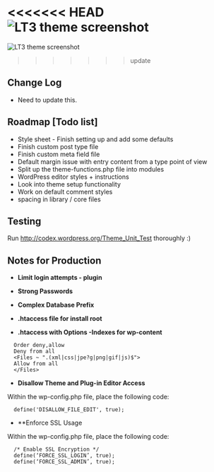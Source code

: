 <<<<<<< HEAD
![LT3 theme screenshot](http://beaucharman.me/screenshot.png "A slightly powerfull, intelligent and simple WordPress theme.")
=======
![LT3 theme screenshot](https://raw.github.com/beaucharman/lt3/master/screenshot.png "A slightly powerfull, intelligent and simple WordPress theme.")
>>>>>>> update
## Change Log
- Need to update this.

## Roadmap [Todo list]
- Style sheet - Finish setting up and add some defaults
- Finish custom post type file
- Finish custom meta field file
- Default margin issue with entry content from a type point of view
- Split up the theme-functions.php file into modules
- WordPress editor styles + instructions
- Look into theme setup functionality
- Work on default comment styles
- spacing in library / core files

## Testing
Run http://codex.wordpress.org/Theme_Unit_Test thoroughly :)

## Notes for Production

- **Limit login attempts - plugin**

- **Strong Passwords**

- **Complex Database Prefix**

- **.htaccess file for install root**

- **.htaccess with Options -Indexes for wp-content**

```
  Order deny,allow
  Deny from all
  <Files ~ ".(xml|css|jpe?g|png|gif|js)$">
  Allow from all
  </Files>
```
- **Disallow Theme and Plug-in Editor Access**

Within the wp-config.php file, place the following code:

```
  define('DISALLOW_FILE_EDIT', true);
```

- **Enforce SSL Usage

Within the wp-config.php file, place the following code:

```
  /* Enable SSL Encryption */
  define(‘FORCE_SSL_LOGIN’, true);
  define(‘FORCE_SSL_ADMIN’, true);
```

